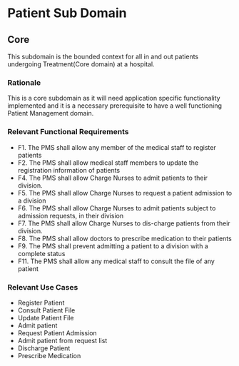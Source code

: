 <h1>Patient Sub Domain</h1>
<h2>Core</h2>
<p>This subdomain is the bounded context for all in and out patients undergoing Treatment(Core domain) at a hospital.
</p>

<h3>Rationale</h3>
<p>This is a core subdomain as it will need application specific functionality implemented and it is a necessary prerequisite
to have a well functioning Patient Management domain. </p>

<h3>Relevant Functional Requirements</h3>
<ul>
<li>
F1. The PMS shall allow any member of the medical staff to register patients
</li>
<li>
F2. The PMS shall allow medical staff members to update the registration information of patients
</li>
<li>
F4. The PMS shall allow Charge Nurses to admit patients to their division.
</li>
<li>
F5. The PMS shall allow Charge Nurses to request a patient admission to a division
</li>
<li>
F6. The PMS shall allow Charge Nurses to admit patients subject to admission requests, in their
division
</li>
<li>
F7. The PMS shall allow Charge Nurses to dis-charge patients from their division.
</li>
<li>
F8. The PMS shall allow doctors to prescribe medication to their patients
</li>
<li>
F9. The PMS shall prevent admitting a patient to a division with a complete status
</li>
<li>
F11. The PMS shall allow any medical staff to consult the file of any patient
</li>
</ul>

<h3>Relevant Use Cases</h3>
<ul>
<li>
Register Patient 
</li>
<li>
Consult Patient File
</li>
<li>
Update Patient File 
</li>
<li>
Admit patient 
</li>
<li>
Request Patient Admission
</li>
<li>
Admit patient from
request list
</li>
<li>
Discharge Patient
</li>
<li>
Prescribe Medication
</li>
</ul>